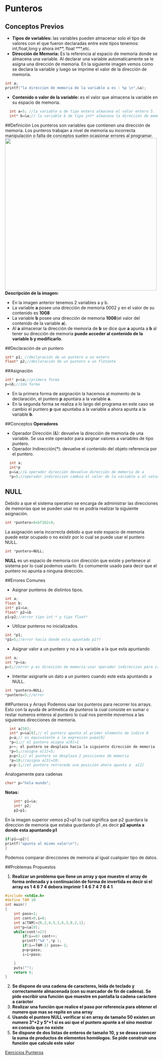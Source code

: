 # Punteros 
## Conceptos Previos
- **Tipos de variables:** las variables pueden almacenar solo el tipo de valores con el que fueron declaradas entre este tipos tenemos: int,float,long y ahora int**, float ***,etc.
- **Dirección de Memoria:** Es la referencia al espacio de memoria donde se almacena una variable. Al declarar una variable automaticamente se le asigna una dirección de memoria. En la siguiente imagen vemos como se declara la variable y luego se imprime el valor de la dirección de memoria.
```c
int a;
printf("la direccion de memoria de la variable a es : %p \n",&a);
```
- **Contenido o valor de la variable:** es el valor que almacena la variable en su espacio de memoria.
```c
  int a=5; //la variable a de tipo entero almacena el valor entero 5.
  int* b=&a;// la variable b de tipo int* almacena la dirección de memoria de la variable a
```
##Definición
Los punteros son variables que contienen una dirección de memoria. Los punteros trabajan a nivel de memoria su
incorrecta manipulación o falta de conceptos suelen ocasionar errores al programar.
<br>
<img src="https://upload.wikimedia.org/wikipedia/commons/b/b4/Pointers.svg" width="500"> <br>
**Descripción de la imagen:**
- En la imagen anterior tenemos 2 variables a y b.
- La variable **a** posee una dirección de memoria 0002 y en el valor de su contenido es **1008**
- La variable **b** posee una dirección de memoria **1008**(el valor del contenido de la variable **a**).
- Al **a** almacenar la dirección de memoria de **b** se dice que **a** apunta a **b** al tener su dirección de memoria **puede acceder
al contenido de la variable b y modificarlo**.

##Declaración de un puntero
```c
int* p1; //declaración de un puntero a un entero
float* p2;//declaración de un puntero a un flotante
```
##Asignación 

```c
int* p=&a;//primera forma
p=&b;//2da forma
```
- En la primera forma de asignación la hacemos al momento de la declaración, el puntero **p** apuntara a la variable **a**.
- En la segunda forma se realiza a lo largo del programa en este caso se cambio el puntero **p** que apuntaba a la variable a ahora apunta a la variable **b**.

##Conceptos
**Operadores**

- Operador Dirección (&): devuelve la dirección de memoria de una variable. Se usa este operador para asignar valores a variables de tipo puntero.
- Operador Indirección(*): devuelve el contenido del objeto referencia por el puntero.

```c
  int a;
  int*p
  p=&a;//& operador dirección devuelve dirección de memoria de a
  *p=5;//operador indireccion cambio el valor de la variable a al valor de 5
```

## NULL
Debido a que el sistema operativo se encarga de administrar las direcciones de memorias  que se pueden usar no se podria realizar la siguiente asignación.

```c
int *puntero=0xbf1b2c8;
```
La asignación seria incorrecta debido a que este espacio de memoria puede estar ocupado o no existir por lo cual se puede usar el puntero NULL. 
```c
int *puntero=NULL;
```
**NULL** es un espacio de memoria con dirección que existe y pertenece al sistema por lo cual podemos usarlo. Es comumente usado para decir que el puntero no apunta a ninguna dirección.

##Errores Comunes

+ Asignar punteros de distintos tipos.
```c
int a;
float b;
int* p1=&a;
float* p2=&b
p1=p2;//error tipo int * y tipo float*
```
+ Utilizar punteros no inicializados.
```c
int *p1;
*p1=5;//error hacia donde esta apuntado p1??
```
+ Asignar valor a un puntero y no a la variable a la que esta apuntando
```c
int a;
int *p=&a;
p=5;//error p es dirección de memoria usar operador indireccion para cambio *p
```
+ Intentar asignarle un dato a un puntero cuando este esta apuntando a NULL.
```c
int *puntero=NULL;
*puntero=5;//error
```
##Punteros y Arrays
Podemos usar los punteros para recorrer los arrays. Esto con la ayuda de aritmetica de punteros la cual consiste en sumar o restar numeros enteros al puntero lo cual nos permite movernos a las siguientes direcciones de memoria.

```c
  int a[50];
  int* p=&a[0];// el puntero apunta al primer elemento de indice 0
  p=a;// es equivalente a la expresion p=&a[0]
  *p=1;// el puntero asigna a[0]=1
  p++; el puntero se desplaza hacia la siguiente dirección de memoria
  *p=5;//asigna a[1]=5;
  p=p+2;// el puntero se desplaza 2 posiciones de memoria 
  *p=10;//asigna a[3]=10;
  p=p-1;//el puntero retrocede una posición ahora apunta a  a[2]
```

Analogamente para cadenas

```c
char* p="hola mundo";
```
**Notas:**
```c
	int* p1=&a;
	int* p2;
	p2=p1;
```

En la imagen superior vemos p2=p1 lo cual significa que p2 guardara la direccion de memoria que estaba guardando p1 ,es decir **p2 apunta a donde esta apuntando p1**
```c
if(p1==p2){
printf("apunta al mismo valor\n");
}
```
Podemos comparar direcciones de memoria al igual cualquier tipo de datos.

##Problemas Propuestos
1. **Realizar un problema que llene un array y que muestre el array de forma ordenada y a continuación de forma de invertida es decir si el array es 1 4 6 7 4 debera imprimir 1 4 6 7 4 7 6 4 1**
```c
#include <stdio.h>
#define TAM 10
int main()
{
	int paso=1;
	int cont=0,i=0;
	int a[TAM]={6,2,4,5,1,6,3,8,2,1};
	int*p=&a[0];
	while(cont!=2){
		if(i==0) cont++;
		printf("%d ",*p );
		if(i==TAM-1) paso=-1;
		p=p+paso;
		i=i+paso;

	}
	puts("");
	return 0;
}
```
2. **Se dispone de una cadena de caracteres, leída de teclado y correctamente almacenada (con su marcador de fin de cadena). Se pide escribir una función que muestre en pantalla la cadena caráctere a carácter**
3. **Realizar una función que realice el paso por referencia para obtener el numero que mas se repite en una array**
4. **Usando el puntero NULL verificar si en array de tamaño 50 existen un numero 3°+2 y 5°+1 si es asi que el puntero apunte a el sino mostrar en consola que no existe**
5. **Se dispone de dos listas de enteros de tamaño 10, y se desea conocer la suma de productos de elementos homólogos. Se pide construir una función que calcule este valor**

[Ejercicios Punteros](https://github.com/AcecomFCUNI/Talleres/tree/master/Curso-C/src/clase7)
